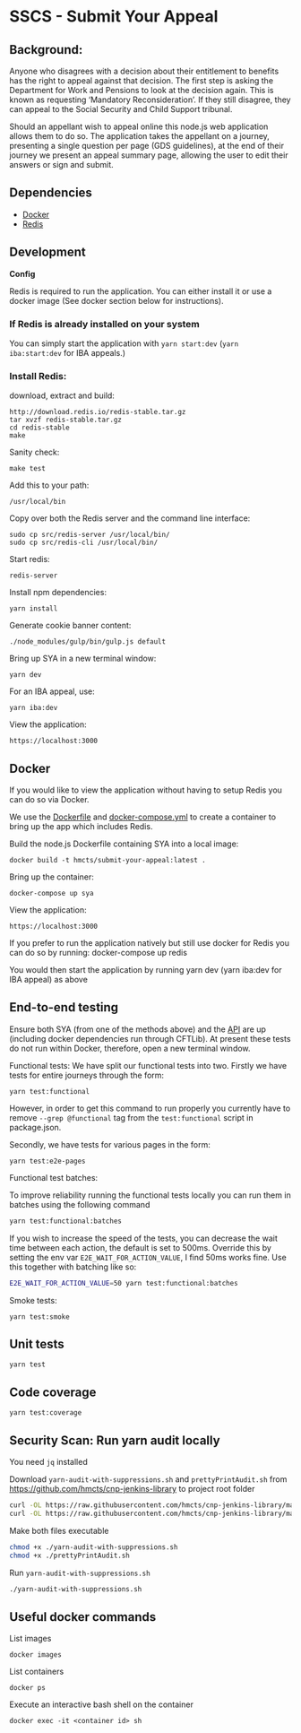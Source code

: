 # SSCS - Submit Your Appeal

## Background:
Anyone who disagrees with a decision about their entitlement to benefits has the right to appeal against that decision.
The first step is asking the Department for Work and Pensions to look at the decision again.
This is known as requesting ‘Mandatory Reconsideration’. If they still disagree, they can appeal to the Social Security
and Child Support tribunal.

Should an appellant wish to appeal online this node.js web application allows them to do so. The application takes the
appellant on a journey, presenting a single question per page (GDS guidelines), at the end of their journey we present
an appeal summary page, allowing the user to edit their answers or sign and submit. 

## Dependencies
 - [Docker](https://www.docker.com/)
 - [Redis](https://redis.io/)

## Development

**Config**


Redis is required to run the application. You can either install it or use a docker image (See docker section below for instructions).

### If Redis is already installed on your system
You can simply start the application with `yarn start:dev` (`yarn iba:start:dev` for IBA appeals.)

### Install Redis: 
download, extract and build:

    http://download.redis.io/redis-stable.tar.gz
    tar xvzf redis-stable.tar.gz
    cd redis-stable
    make

Sanity check:

    make test

Add this to your path:

    /usr/local/bin

Copy over both the Redis server and the command line interface:

    sudo cp src/redis-server /usr/local/bin/
    sudo cp src/redis-cli /usr/local/bin/

Start redis:

    redis-server

Install npm dependencies:

    yarn install
    
Generate cookie banner content:

    ./node_modules/gulp/bin/gulp.js default

Bring up SYA in a new terminal window:

    yarn dev

For an IBA appeal, use:

    yarn iba:dev


View the application:

    https://localhost:3000

## Docker

If you would like to view the application without having to setup Redis you can do so via Docker.

We use the [Dockerfile] and [docker-compose.yml] to create a container to bring up the app which includes Redis.

Build the node.js Dockerfile containing SYA into a local image:

    docker build -t hmcts/submit-your-appeal:latest .

Bring up the container:

    docker-compose up sya

View the application:

    https://localhost:3000

If you prefer to run the application natively but still use docker for Redis you can do so by running:
    docker-compose up redis

You would then start the application by running yarn dev (yarn iba:dev for IBA appeal) as above

## End-to-end testing

Ensure both SYA (from one of the methods above) and the [API](https://github.com/hmcts/tribunals-case-api/) are up (including docker dependencies run through CFTLib). At
present these tests do not run within Docker, therefore, open a new terminal window.

Functional tests:
We have split our functional tests into two.
Firstly we have tests for entire journeys through the form:

    yarn test:functional

However, in order to get this command to run properly you currently have to remove ``` --grep @functional ``` tag from
the ```test:functional``` script in package.json.

Secondly, we have tests for various pages in the form:

    yarn test:e2e-pages

Functional test batches:

To improve reliability running the functional tests locally you can run them in batches using the following command

```bash
yarn test:functional:batches
```

If you wish to increase the speed of the tests, you can decrease the wait time between each action, the default is set
to 500ms. Override this by setting the env var `E2E_WAIT_FOR_ACTION_VALUE`, I find 50ms works fine.
Use this together with batching like so:

```bash
E2E_WAIT_FOR_ACTION_VALUE=50 yarn test:functional:batches
```

Smoke tests:

    yarn test:smoke

## Unit tests
    yarn test

## Code coverage
    yarn test:coverage

## Security Scan: Run yarn audit locally

You need `jq` installed

Download `yarn-audit-with-suppressions.sh` and `prettyPrintAudit.sh` from https://github.com/hmcts/cnp-jenkins-library
to project root folder

```bash
curl -OL https://raw.githubusercontent.com/hmcts/cnp-jenkins-library/master/resources/uk/gov/hmcts/pipeline/yarn/yarn-audit-with-suppressions.sh
curl -OL https://raw.githubusercontent.com/hmcts/cnp-jenkins-library/master/resources/uk/gov/hmcts/pipeline/yarn/prettyPrintAudit.sh
```

Make both files executable

```bash
chmod +x ./yarn-audit-with-suppressions.sh
chmod +x ./prettyPrintAudit.sh
```

Run `yarn-audit-with-suppressions.sh`

```bash
./yarn-audit-with-suppressions.sh
```

[Dockerfile]:Dockerfile
[docker-compose.yml]:docker-compose.yml

## Useful docker commands

List images

    docker images

List containers

    docker ps

Execute an interactive bash shell on the container

    docker exec -it <container id> sh



